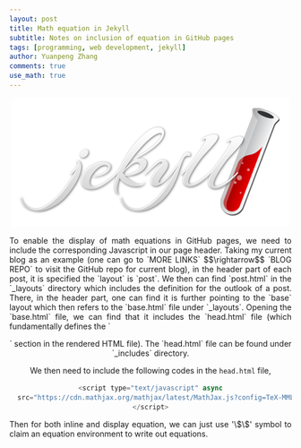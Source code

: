```yaml
---
layout: post
title: Math equation in Jekyll
subtitle: Notes on inclusion of equation in GitHub pages
tags: [programming, web development, jekyll]
author: Yuanpeng Zhang
comments: true
use_math: true
---
```


<p align='center'>
<img src="/assets/img/posts/Jekyll_logo.png"
   style="border:none;"
   alt="jl"
   title="jl" />
<br />
</p>

<p style='text-align: justify'>
To enable the display of math equations in GitHub pages, we need to include the corresponding Javascript in our page header. Taking my current blog as an example (one can go to `MORE LINKS` $$\rightarrow$$ `BLOG REPO` to visit the GitHub repo for current blog), in the header part of each post, it is specified the `layout` is `post`. We then can find `post.html` in the `_layouts` directory which includes the definition for the outlook of a post. There, in the header part, one can find it is further pointing to the `base` layout which then refers to the `base.html` file under `_layouts`. Opening the `base.html` file, we can find that it includes the `head.html` file (which fundamentally defines the `<header>` section in the rendered HTML file). The `head.html` file can be found under `_includes` directory.

<br />

We then need to include the following codes in the `head.html` file,
</p>

```javascript
<script type="text/javascript" async
  src="https://cdn.mathjax.org/mathjax/latest/MathJax.js?config=TeX-MML-AM_CHTML">
</script>
```

<p style='text-align: justify'>
Then for both inline and display equation, we can just use '\$\$' symbol to claim an equation environment to write out equations.
</p>